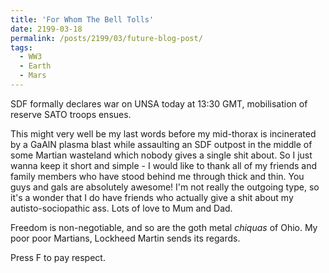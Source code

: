 ```yaml
---
title: 'For Whom The Bell Tolls'
date: 2199-03-18
permalink: /posts/2199/03/future-blog-post/
tags:
  - WW3
  - Earth
  - Mars
---
```


SDF formally declares war on UNSA today at 13:30 GMT, mobilisation of reserve SATO troops ensues.


This might very well be my last words before my mid-thorax is incinerated by a GaAlN plasma blast while assaulting an SDF outpost in the middle of some Martian wasteland which nobody gives a single shit about. So I just wanna keep it short and simple - I would like to thank all of my friends and family members who have stood behind me through thick and thin. You guys and gals are absolutely awesome! I'm not really the outgoing type, so it's a wonder that I do have friends who actually give a shit about my autisto-sociopathic ass. Lots of love to Mum and Dad. 


Freedom is non-negotiable, and so are the goth metal *chiquas* of Ohio. My poor poor Martians, Lockheed Martin sends its regards. 

Press F to pay respect.